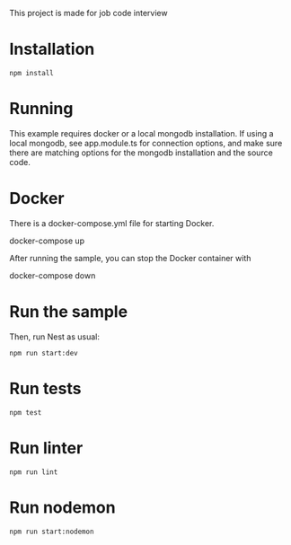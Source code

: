 This project is made for job code interview

# Installation

`npm install`

# Running

This example requires docker or a local mongodb installation. If using a local mongodb, see app.module.ts for connection options, and make sure there are matching options for the mongodb installation and the source code.

# Docker

There is a docker-compose.yml file for starting Docker.

docker-compose up

After running the sample, you can stop the Docker container with

docker-compose down

# Run the sample

Then, run Nest as usual:

`npm run start:dev`

# Run tests

`npm test`

# Run linter

`npm run lint`

# Run nodemon

`npm run start:nodemon`
